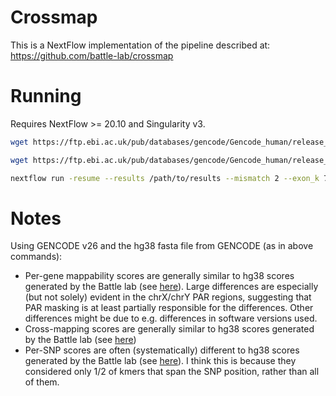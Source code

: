 # Crossmap

This is a NextFlow implementation of the pipeline described at: https://github.com/battle-lab/crossmap

# Running

Requires NextFlow >= 20.10 and Singularity v3.

```bash
wget https://ftp.ebi.ac.uk/pub/databases/gencode/Gencode_human/release_26/gencode.v26.annotation.gtf.gz && zcat gencode.v26.annotation.gtf.gz > gencode.v26.annotation.gtf

wget https://ftp.ebi.ac.uk/pub/databases/gencode/Gencode_human/release_26/GRCh38.primary_assembly.genome.fa.gz && zcat GRCh38.primary_assembly.genome.fa.gz | perl -pe 's/^(>.*?)\s+.*$/$1/' > hg38.fa

nextflow run -resume --results /path/to/results --mismatch 2 --exon_k 75 --utr_k 36 --fasta hg38.fa --gtf gencode.v26.annotation.gtf /path/to/main.nf
```


# Notes
Using GENCODE v26 and the hg38 fasta file from GENCODE (as in above commands):
* Per-gene mappability scores are generally similar to hg38 scores generated by the Battle lab (see [here](notebooks/compare-gene-mappability.ipynb)). Large differences are especially (but not solely) evident in the chrX/chrY PAR regions, suggesting that PAR masking is at least partially responsible for the differences. Other differences might be due to e.g. differences in software versions used.
* Cross-mapping scores are generally similar to hg38 scores generated by the Battle lab (see [here](notebooks/compare-crossmapping.ipynb))
* Per-SNP scores are often (systematically) different to hg38 scores generated by the Battle lab (see [here](notebooks/compare-snp-mappability.ipynb)). I think this is because they considered only 1/2 of kmers that span the SNP position, rather than all of them.
